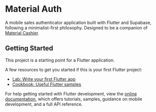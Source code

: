 # Material Auth

A mobile sales authenticator application built with Flutter and Supabase, following a minimalist-first philosophy. Designed to be a companion of [Material Cashier](https://github.com/WhiteLicorice/Material-Cashier).

## Getting Started

This project is a starting point for a Flutter application.

A few resources to get you started if this is your first Flutter project:

- [Lab: Write your first Flutter app](https://docs.flutter.dev/get-started/codelab)
- [Cookbook: Useful Flutter samples](https://docs.flutter.dev/cookbook)

For help getting started with Flutter development, view the
[online documentation](https://docs.flutter.dev/), which offers tutorials,
samples, guidance on mobile development, and a full API reference.
